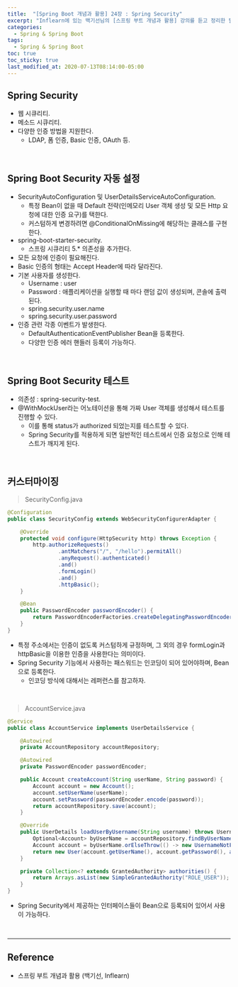 ```yaml
---
title:  "[Spring Boot 개념과 활용] 24장 : Spring Security"
excerpt: "Inflearn에 있는 백기선님의 [스프링 부트 개념과 활용] 강의를 듣고 정리한 필기입니다."
categories:
  - Spring & Spring Boot
tags:
  - Spring & Spring Boot
toc: true
toc_sticky: true
last_modified_at: 2020-07-13T08:14:00-05:00
---
```


## Spring Security

* 웹 시큐리티.
* 메소드 시큐리티.
* 다양한 인증 방법을 지원한다.
  * LDAP, 폼 인증, Basic 인증, OAuth 등.

<br>

## Spring Boot Security 자동 설정

* SecurityAutoConfiguration 및 UserDetailsServiceAutoConfiguration.
  * 특정 Bean이 없을 때 Default 전략(인메모리 User 객체 생성 및 모든 Http 요청에 대한 인증 요구)를 택한다.
  * 커스텀하게 변경하려면 @ConditionalOnMissing에 해당하는 클래스를 구현한다.
* spring-boot-starter-security.
  * 스프링 시큐리티 5.* 의존성을 추가한다.
* 모든 요청에 인증이 필요해진다.
* Basic 인증의 형태는 Accept Header에 따라 달라진다.
* 기본 사용자를 생성한다.
  * Username : user
  * Password : 애플리케이션을 실행할 때 마다 랜덤 값이 생성되며, 콘솔에 출력된다.
  * spring.security.user.name
  * spring.security.user.password
* 인증 관련 각종 이벤트가 발생한다.
  * DefaultAuthenticationEventPublisher Bean을 등록한다.
  * 다양한 인증 에러 핸들러 등록이 가능하다.

<br>

## Spring Boot Security 테스트

* 의존성 : spring-security-test.
* @WithMockUser라는 어노테이션을 통해 가짜 User 객체를 생성해서 테스트를 진행할 수 있다.
  * 이를 통해 status가 authorized 되었는지를 테스트할 수 있다.
  * Spring Security를 적용하게 되면 일반적인 테스트에서 인증 요청으로 인해 테스트가 깨지게 된다.

<br>

## 커스터마이징

> SecurityConfig.java

```java
@Configuration
public class SecurityConfig extends WebSecurityConfigurerAdapter {

    @Override
    protected void configure(HttpSecurity http) throws Exception {
        http.authorizeRequests()
                .antMatchers("/", "/hello").permitAll()
                .anyRequest().authenticated()
                .and()
                .formLogin()
                .and()
                .httpBasic();
    }

    @Bean
    public PasswordEncoder passwordEncoder() {
        return PasswordEncoderFactories.createDelegatingPasswordEncoder();
    }
}
```

* 특정 주소에서는 인증이 없도록 커스텀하게 규정하며, 그 외의 경우 formLogin과 httpBasic을 이용한 인증을 사용한다는 의미이다.
* Spring Security 기능에서 사용하는 패스워드는 인코딩이 되어 있어야하며, Bean으로 등록한다.
  * 인코딩 방식에 대해서는 레퍼런스를 참고하자.

<br>

> AccountService.java

```java
@Service
public class AccountService implements UserDetailsService {

    @Autowired
    private AccountRepository accountRepository;

    @Autowired
    private PasswordEncoder passwordEncoder;

    public Account createAccount(String userName, String password) {
        Account account = new Account();
        account.setUserName(userName);
        account.setPassword(passwordEncoder.encode(password));
        return accountRepository.save(account);
    }

    @Override
    public UserDetails loadUserByUsername(String username) throws UsernameNotFoundException {
        Optional<Account> byUserName = accountRepository.findByUserName(username);
        Account account = byUserName.orElseThrow(() -> new UsernameNotFoundException(username));
        return new User(account.getUserName(), account.getPassword(), authorities());
    }

    private Collection<? extends GrantedAuthority> authorities() {
        return Arrays.asList(new SimpleGrantedAuthority("ROLE_USER"));
    }
}
```

* Spring Security에서 제공하는 인터페이스들이 Bean으로 등록되어 있어서 사용이 가능하다.

<br>


---

## Reference

* 스프링 부트 개념과 활용 (백기선, Inflearn)
